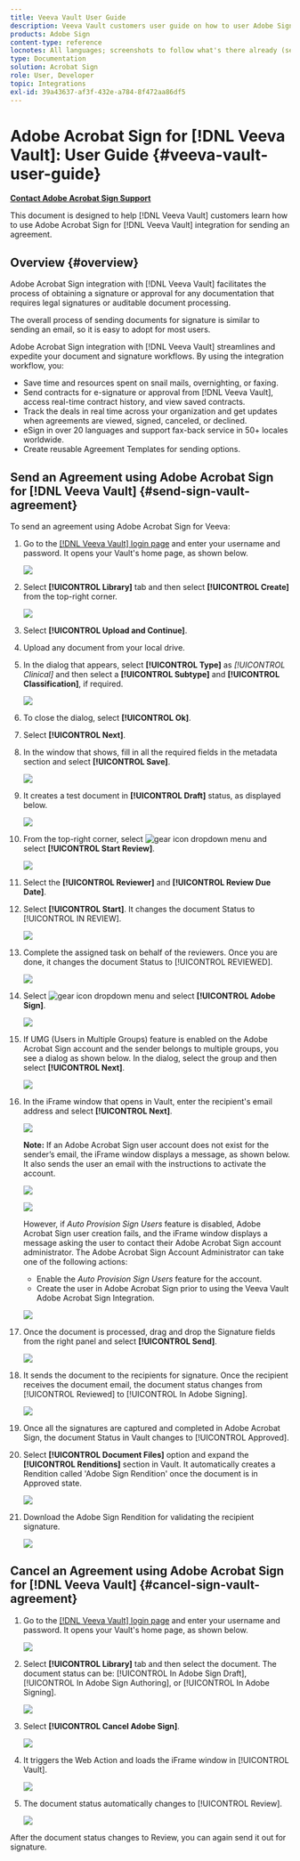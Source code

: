 ```yaml
---
title: Veeva Vault User Guide
description: Veeva Vault customers user guide on how to user Adobe Sign integration with Veeva
products: Adobe Sign
content-type: reference
locnotes: All languages; screenshots to follow what's there already (seems there is a mix within a given language version of the article)
type: Documentation
solution: Acrobat Sign
role: User, Developer
topic: Integrations
exl-id: 39a43637-af3f-432e-a784-8f472aa86df5
---
```

# Adobe Acrobat Sign for [!DNL Veeva Vault]: User Guide {#veeva-vault-user-guide}

[**Contact Adobe Acrobat Sign Support**](https://adobe.com/go/adobesign-support-center)

This document is designed to help [!DNL Veeva Vault] customers learn how to use Adobe Acrobat Sign for [!DNL Veeva Vault] integration for sending an agreement. 

## Overview {#overview}

Adobe Acrobat Sign integration with [!DNL Veeva Vault] facilitates the process of obtaining a signature or approval for any documentation that requires legal signatures or auditable document processing.

The overall process of sending documents for signature is similar to sending an email, so it is easy to adopt for most users.

Adobe Acrobat Sign integration with [!DNL Veeva Vault] streamlines and expedite your document and signature workflows. By using the integration workflow, you:

* Save time and resources spent on snail mails, overnighting, or faxing.
* Send contracts for e-signature or approval from [!DNL Veeva Vault], access real-time contract history, and view saved contracts.
* Track the deals in real time across your organization and get updates when agreements are viewed, signed, canceled, or declined.
* eSign in over 20 languages and support fax-back service in 50+ locales worldwide.
* Create reusable Agreement Templates for sending options.

## Send an Agreement using Adobe Acrobat Sign for [!DNL Veeva Vault] {#send-sign-vault-agreement}

To send an agreement using Adobe Acrobat Sign for Veeva:

1. Go to the [[!DNL Veeva Vault] login page](https://login.veevavault.com/) and enter your username and password. It opens your Vault's home page, as shown below.

    ![](images/vault-home.png)

1. Select **[!UICONTROL Library]** tab and then select **[!UICONTROL Create]** from the top-right corner.

    ![](images/create-library.png)

1. Select **[!UICONTROL Upload and Continue]**.

1. Upload any document from your local drive.

1. In the dialog that appears, select **[!UICONTROL Type]** as *[!UICONTROL Clinical]* and then select a **[!UICONTROL Subtype]** and **[!UICONTROL Classification]**, if required. 


    ![](images/choose-document-type.png)

1. To close the dialog, select **[!UICONTROL Ok]**.

1. Select **[!UICONTROL Next]**.

1. In the window that shows, fill in all the required fields in the metadata section and select **[!UICONTROL Save]**.

    ![](images/metadata-details.png)

1. It creates a test document in **[!UICONTROL Draft]** status, as displayed below.

    ![](images/document-draft.png)

1. From the top-right corner, select ![gear icon](images/icon-gear.png) dropdown menu and select **[!UICONTROL Start Review]**.

    ![](images/start-review.png)

1. Select the **[!UICONTROL Reviewer]** and **[!UICONTROL Review Due Date]**.

1. Select **[!UICONTROL Start]**. It changes the document Status to [!UICONTROL IN REVIEW].

    ![](images/in-review.png)

1. Complete the assigned task on behalf of the reviewers. Once you are done, it changes the document Status to [!UICONTROL REVIEWED].

    ![](images/reviewed-status.png)

1. Select ![gear icon](images/icon-gear.png) dropdown menu and select **[!UICONTROL Adobe Sign]**.

    ![](images/select-adobe-sign.png)

1. If UMG (Users in Multiple Groups) feature is enabled on the Adobe Acrobat Sign account and the sender belongs to multiple groups, you see a dialog as shown below. In the dialog, select the group and then select **[!UICONTROL Next]**.

    ![](images/umg-dialog.png)

1. In the iFrame window that opens in Vault, enter the recipient's email address and select **[!UICONTROL Next]**.

    ![](images/iframe.png)

    **Note:** If an Adobe Acrobat Sign user account does not exist for the sender’s email, the iFrame window displays a message, as shown below. It also sends the user an email with the instructions to activate the account.

    ![](images/iFrame-registration-message.png)

    ![](images/iFrame-confirm-email.png)

    However, if *Auto Provision Sign Users* feature is disabled, Adobe Acrobat Sign user creation fails, and the iFrame window displays a message asking the user to contact their Adobe Acrobat Sign account administrator. The Adobe Acrobat Sign Account Administrator can take one of the following actions:

    * Enable the *Auto Provision Sign Users* feature for the account.
    * Create the user in Adobe Acrobat Sign prior to using the Veeva Vault Adobe Acrobat Sign Integration.

    ![](images/iFrame-contact-administrator.png)

1. Once the document is processed, drag and drop the Signature fields from the right panel and select **[!UICONTROL Send]**.  

    ![](images/add-signature-fields.png)

1. It sends the document to the recipients for signature. Once the recipient receives the document email, the document status changes from [!UICONTROL Reviewed] to [!UICONTROL In Adobe Signing].

    ![](images/in-adobe-signing.png)

1. Once all the signatures are captured and completed in Adobe Acrobat Sign, the document Status in Vault changes to [!UICONTROL Approved].

1. Select **[!UICONTROL Document Files]** option and expand the **[!UICONTROL Renditions]** section in Vault. It automatically creates a Rendition called 'Adobe Sign Rendition' once the document is in Approved state. 

    ![](images/document-files.png)

1. Download the Adobe Sign Rendition for validating the recipient signature.

    ![](images/verify-signature.png)

## Cancel an Agreement using Adobe Acrobat Sign for [!DNL Veeva Vault] {#cancel-sign-vault-agreement}

1. Go to the [[!DNL Veeva Vault] login page](https://login.veevavault.com/) and enter your username and password. It opens your Vault's home page, as shown below.

    ![](images/vault-home.png)

1. Select **[!UICONTROL Library]** tab and then select the document. The document status can be: [!UICONTROL In Adobe Sign Draft], [!UICONTROL In Adobe Sign Authoring], or [!UICONTROL In Adobe Signing].

    ![](images/document-adobe-sign-authoring.png)

1. Select **[!UICONTROL Cancel Adobe Sign]**.

    ![](images/cancel-document.png)

1. It triggers the Web Action and loads the iFrame window in [!UICONTROL Vault].

   ![](images/cancelled-document.png)

1. The document status automatically changes to [!UICONTROL Review].

    ![](images/cancel-reviewed.png)

After the document status changes to Review, you can again send it out for signature.
